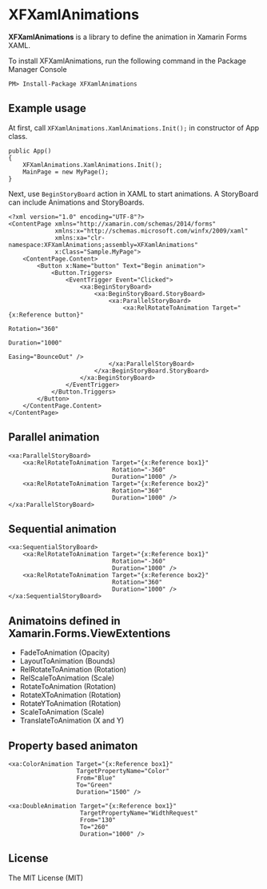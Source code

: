# XFXamlAnimations

__XFXamlAnimations__ is a library to define the animation in Xamarin Forms XAML.

To install XFXamlAnimations, run the following command in the Package Manager Console 

```
PM> Install-Package XFXamlAnimations 
```

## Example usage

At first, call `XFXamlAnimations.XamlAnimations.Init();` in constructor of App class.

```
public App()
{
	XFXamlAnimations.XamlAnimations.Init();
	MainPage = new MyPage();
}
```

Next, use `BeginStoryBoard` action in XAML to start animations. A StoryBoard can include Animations and StoryBoards.

```
<?xml version="1.0" encoding="UTF-8"?>
<ContentPage xmlns="http://xamarin.com/schemas/2014/forms"
			 xmlns:x="http://schemas.microsoft.com/winfx/2009/xaml"
			 xmlns:xa="clr-namespace:XFXamlAnimations;assembly=XFXamlAnimations"
			 x:Class="Sample.MyPage">
	<ContentPage.Content>
		<Button x:Name="button" Text="Begin animation">
		    <Button.Triggers>
		        <EventTrigger Event="Clicked">
		            <xa:BeginStoryBoard>
		                <xa:BeginStoryBoard.StoryBoard>
		                    <xa:ParallelStoryBoard>
		                        <xa:RelRotateToAnimation Target="{x:Reference button}"
		                                                 Rotation="360"
		                                                 Duration="1000"
		                                                 Easing="BounceOut" />
		                    </xa:ParallelStoryBoard>
		                </xa:BeginStoryBoard.StoryBoard>
		            </xa:BeginStoryBoard>
		        </EventTrigger>
		    </Button.Triggers>
		</Button>
	</ContentPage.Content>
</ContentPage>
```

## Parallel animation

```
<xa:ParallelStoryBoard>
	<xa:RelRotateToAnimation Target="{x:Reference box1}"
							 Rotation="-360"
							 Duration="1000" />
	<xa:RelRotateToAnimation Target="{x:Reference box2}"
							 Rotation="360"
							 Duration="1000" />
</xa:ParallelStoryBoard>
```

## Sequential animation

```
<xa:SequentialStoryBoard>
	<xa:RelRotateToAnimation Target="{x:Reference box1}"
							 Rotation="-360"
							 Duration="1000" />
	<xa:RelRotateToAnimation Target="{x:Reference box2}"
							 Rotation="360"
							 Duration="1000" />
</xa:SequentialStoryBoard>
```

## Animatoins defined in Xamarin.Forms.ViewExtentions

* FadeToAnimation (Opacity)
* LayoutToAnimation (Bounds)
* RelRotateToAnimation (Rotation)
* RelScaleToAnimation (Scale)
* RotateToAnimation (Rotation)
* RotateXToAnimation (Rotation)
* RotateYToAnimation (Rotation)
* ScaleToAnimation (Scale)
* TranslateToAnimation (X and Y)

## Property based animaton

```
<xa:ColorAnimation Target="{x:Reference box1}"
				   TargetPropertyName="Color"
				   From="Blue"
				   To="Green"
				   Duration="1500" />

<xa:DoubleAnimation Target="{x:Reference box1}"
					TargetPropertyName="WidthRequest"
					From="130"
					To="260"
					Duration="1000" />
```

## License

The MIT License (MIT)
